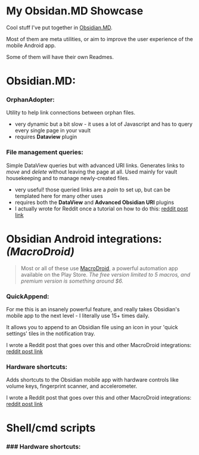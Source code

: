 # My Obsidan.MD Showcase

Cool stuff I've put together in [Obsidian.MD](https://obsidian.md).

Most of them are meta utilities, or aim to improve the user experience of the mobile Android app.

Some of them will have their own Readmes.



# Obsidian.MD:

### **OrphanAdopter:**
Utility to help link connections between orphan files.
- very dynamic but a bit slow - it uses a lot of Javascript and has to query every single page in your vault
- requires **Dataview** plugin

### **File management queries:**
Simple DataView queries but with advanced URI links. Generates links to *move* and *delete* without leaving the page at all. Used mainly for vault housekeeping and to manage newly-created files.

- very useful! those queried links are a *pain* to set up, but can be templated here for many other uses 
- requires both the **DataView** and **Advanced Obsidian URI** plugins 
- I actually wrote for Reddit once a tutorial on how to do this: [reddit post link](https://www.reddit.com/r/ObsidianMD/comments/rlljp9/dataview_queues_for_file_management_with_buttons/)




# **Obsidian Android integrations:** *(MacroDroid)*

>Most or all of these use [MacroDroid](https://play.google.com/store/apps/details?id=com.arlosoft.macrodroid&hl=en_US&gl=US), a powerful automation app available on the Play Store.
>*The free version limited to 5 macros, and premium version is something around $6.*


### **QuickAppend:**
For me this is an insanely powerful feature, and really takes Obsidian's mobile app to the next level - I literally use 15+ times daily.

It allows you to append to an Obsidian file using an icon in your 'quick settings' tiles in the notification tray.  

I wrote a Reddit post that goes over this and other MacroDroid integrations: [reddit post link](https://www.reddit.com/r/ObsidianMD/comments/rkf22r/improving_the_obsidianmd_android_app_dramatically/)


### **Hardware shortcuts:**
Adds shortcuts to the Obsidian mobile app with hardware controls like volume keys, fingerprint scanner, and accelerometer.

I wrote a Reddit post that goes over this and other MacroDroid integrations: [reddit post link](https://www.reddit.com/r/ObsidianMD/comments/rkf22r/improving_the_obsidianmd_android_app_dramatically/)


# **Shell/cmd scripts**

### ### **Hardware shortcuts:**
